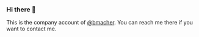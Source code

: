 ### Hi there 👋

This is the company account of [@bmacher](https://github.com/bmacher). You can reach me there if you want to contact me.
